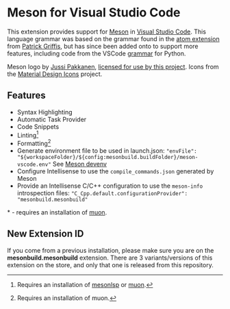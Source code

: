 # Meson for Visual Studio Code

This extension provides support for [Meson](http://mesonbuild.com/) in
[Visual Studio Code](https://code.visualstudio.com/). This language grammar was
based on the grammar found in the
[atom extension](https://github.com/TingPing/language-meson) from
[Patrick Griffis](https://github.com/TingPing), but has since been added onto to
support more features, including code from the VSCode
[grammar](https://github.com/microsoft/vscode/blob/main/extensions/python/syntaxes/MagicPython.tmLanguage.json)
for Python.

Meson logo by [Jussi Pakkanen](https://github.com/jpakkane),
[licensed for use by this project](http://mesonbuild.com/legal.html). Icons from
the [Material Design Icons](https://materialdesignicons.com/) project.

## Features

- Syntax Highlighting
- Automatic Task Provider
- Code Snippets
- Linting[^0]
- Formatting[^1]
- Generate environment file to be used in launch.json:
  `"envFile": "${workspaceFolder}/${config:mesonbuild.buildFolder}/meson-vscode.env"`
  See [Meson devenv](https://mesonbuild.com/Commands.html#devenv)
- Configure Intellisense to use the `compile_commands.json` generated by Meson
- Provide an Intellisense C/C++ configuration to use the `meson-info`
  introspection files:
  `"C_Cpp.default.configurationProvider": "mesonbuild.mesonbuild"`

\* - requires an installation of [muon](https://muon.build).

## New Extension ID

If you come from a previous installation, please make sure you are on the
**mesonbuild.mesonbuild** extension. There are 3 variants/versions of this
extension on the store, and only that one is released from this repository.

[^0]:
    Requires an installation of
    [mesonlsp](https://github.com/JCWasmx86/mesonlsp) or
    [muon](https://muon.build).

[^1]: Requires an installation of muon.
